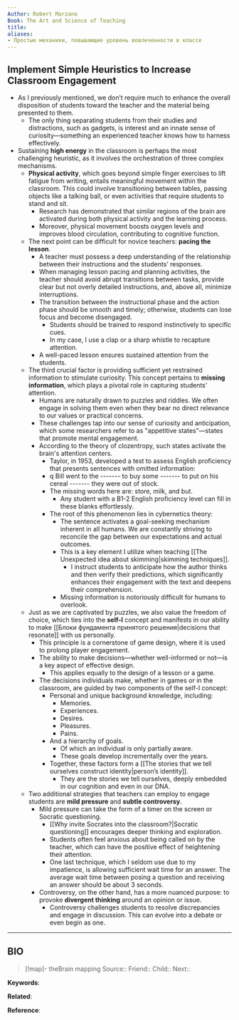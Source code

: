 ```yaml
---
Author: Robert Marzano
Book: The Art and Science of Teaching
title: 
aliases:
- Простые механики, повышающие уровень вовлеченности в классе
---
```


## Implement Simple Heuristics to Increase Classroom Engagement

- As I previously mentioned, we don’t require much to enhance the overall disposition of students toward the teacher and the material being presented to them.
	- The only thing separating students from their studies and distractions, such as gadgets, is interest and an innate sense of curiosity—something an experienced teacher knows how to harness effectively.
- Sustaining **high energy** in the classroom is perhaps the most challenging heuristic, as it involves the orchestration of three complex mechanisms.
	- **Physical activity**, which goes beyond simple finger exercises to lift fatigue from writing, entails meaningful movement within the classroom. This could involve transitioning between tables, passing objects like a talking ball, or even activities that require students to stand and sit.
		- Research has demonstrated that similar regions of the brain are activated during both physical activity and the learning process.
		- Moreover, physical movement boosts oxygen levels and improves blood circulation, contributing to cognitive function.
	- The next point can be difficult for novice teachers: **pacing the lesson**.
		- A teacher must possess a deep understanding of the relationship between their instructions and the students’ responses.
		- When managing lesson pacing and planning activities, the teacher should avoid abrupt transitions between tasks, provide clear but not overly detailed instructions, and, above all, minimize interruptions.
		- The transition between the instructional phase and the action phase should be smooth and timely; otherwise, students can lose focus and become disengaged.
			- Students should be trained to respond instinctively to specific cues.
			- In my case, I use a clap or a sharp whistle to recapture attention.
		- A well-paced lesson ensures sustained attention from the students.
	- The third crucial factor is providing sufficient yet restrained information to stimulate curiosity. This concept pertains to **missing information**, which plays a pivotal role in capturing students' attention.
		- Humans are naturally drawn to puzzles and riddles. We often engage in solving them even when they bear no direct relevance to our values or practical concerns.
		- These challenges tap into our sense of curiosity and anticipation, which some researchers refer to as "appetitive states"—states that promote mental engagement.
		- According to the theory of clozentropy, such states activate the brain's attention centers.
			- Taylor, in 1953, developed a test to assess English proficiency that presents sentences with omitted information:
			- q Bill went to the ------- to buy some ------- to put on his cereal ------- they were out of stock.
			- The missing words here are: store, milk, and but.
				- Any student with a B1-2 English proficiency level can fill in these blanks effortlessly.
			- The root of this phenomenon lies in cybernetics theory:
				- The sentence activates a goal-seeking mechanism inherent in all humans. We are constantly striving to reconcile the gap between our expectations and actual outcomes.
				- This is a key element I utilize when teaching [[The Unexpected idea about skimming|skimming techniques]].
					- I instruct students to anticipate how the author thinks and then verify their predictions, which significantly enhances their engagement with the text and deepens their comprehension.
				- Missing information is notoriously difficult for humans to overlook.
	- Just as we are captivated by puzzles, we also value the freedom of choice, which ties into the **self-I** concept and manifests in our ability to make [[Блоки фундамента принятого решения|decisions that resonate]] with us personally.
		- This principle is a cornerstone of game design, where it is used to prolong player engagement.
		- The ability to make decisions—whether well-informed or not—is a key aspect of effective design.
			- This applies equally to the design of a lesson or a game.
		- The decisions individuals make, whether in games or in the classroom, are guided by two components of the self-I concept:
			- Personal and unique background knowledge, including:
				- Memories.
				- Experiences.
				- Desires.
				- Pleasures.
				- Pains.
			- And a hierarchy of goals.
				- Of which an individual is only partially aware.
				- These goals develop incrementally over the years.
			- Together, these factors form a [[The stories that we tell ourselves construct identity|person’s identity]].
				- They are the stories we tell ourselves, deeply embedded in our cognition and even in our DNA.
	- Two additional strategies that teachers can employ to engage students are **mild pressure** and **subtle controversy**.
		- Mild pressure can take the form of a timer on the screen or Socratic questioning.
			- [[Why invite Socrates into the classroom?|Socratic questioning]] encourages deeper thinking and exploration.
			- Students often feel anxious about being called on by the teacher, which can have the positive effect of heightening their attention.
			- One last technique, which I seldom use due to my impatience, is allowing sufficient wait time for an answer. The average wait time between posing a question and receiving an answer should be about 3 seconds.
		- Controversy, on the other hand, has a more nuanced purpose: to provoke **divergent thinking** around an opinion or issue.
			- Controversy challenges students to resolve discrepancies and engage in discussion. This can evolve into a debate or even begin as one.

***
## BIO
> [!map]- theBrain mapping
> Source::
> Friend::
> Child::
> Next::

**Keywords**:

**Related**:

**Reference**: 